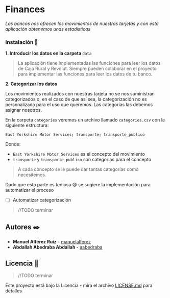 # Finances
_Los bancos nos ofrecen los movimientos de nuestras tarjetas y con esta aplicación obtenemos unas estadísticas_

### Instalación 🔧

**1. Introducir los datos en la carpeta**
```data```
> La aplicación tiene implementadas las funciones para leer los datos de Caja Rural y Revolut.
> Siempre pueden colaborar en el proyecto para implementar las funciones para leer los datos de tu banco. 

**2. Categorizar los datos** 

Los movimientos realizados con nuestras tarjeta no se nos suministran categorizados o, en el caso de que así sea, la categorización no es personalizada para el uso que queremos. Las categorías las debemos asignar nosotros.

En la carpeta
```categories``` veremos un archivo llamado ```categories.csv``` con la siguiente estructura:

```East Yorkshire Motor Services; transporte; transporte_publico```

Donde: 

* ```East Yorkshire Motor Services```  es el concepto del movimiento
* ```transporte``` y ```transporte_publico``` son categorias para el concepto
> A cada concepto se le puede dar tantas categorías como necesitemos. 

Dado que esta parte es tediosa 😩 se sugiere la implementación para automatizar el proceso
- [ ] Automatizar categorización

>//TODO terminar

## Autores ✒️

* **Manuel Alférez Ruiz** - [manuelalferez](https://github.com/manuelalferez)
* **Abdallah Abedraba Abdallah** - [aabedraba](https://github.com/aabedraba)

## Licencia 📄

>//TODO terminar

Este proyecto está bajo la Licencia - mira el archivo [LICENSE.md](LICENSE.md) para detalles 
